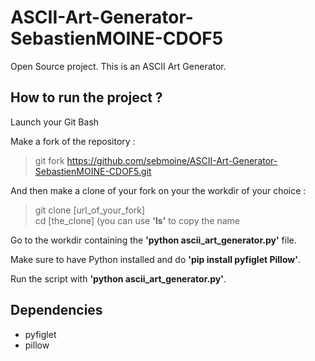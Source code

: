# ASCII-Art-Generator-SebastienMOINE-CDOF5
Open Source project. This is an ASCII Art Generator.

## How to run the project ?
Launch your Git Bash

Make a fork of the repository :
> git fork https://github.com/sebmoine/ASCII-Art-Generator-SebastienMOINE-CDOF5.git

And then make a clone of your fork on your the workdir of your choice :
> git clone [url_of_your_fork]  
> cd [the_clone] (you can use **'ls'** to copy the name

Go to the workdir containing the **'python ascii_art_generator.py'** file.

Make sure to have Python installed and do **'pip install pyfiglet Pillow'**.

Run the script with **'python ascii_art_generator.py'**.

## Dependencies
- pyfiglet
- pillow
